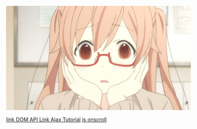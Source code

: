 ![Shiraishi](pict/28.png)

[link DOM API ](https://www.petanikode.com/javascript-dom/)
[Link Ajax Tutorial](https://www.petanikode.com/javascript-ajax/)
[js onscroll](https://www.w3schools.com/jsref/tryit.asp?filename=tryjsref_onscroll3)
